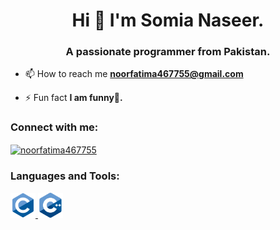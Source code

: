 <h1 align="center">Hi 👋 I'm Somia Naseer.</h1>
<h3 align="center">A passionate programmer from Pakistan.</h3>

- 📫 How to reach me **noorfatima467755@gmail.com**

- ⚡ Fun fact **I am funny🤣.**

<h3 align="left">Connect with me:</h3>
<p align="left">
<a href="https://instagram.com/noorfatima467755" target="blank"><img align="center" src="https://raw.githubusercontent.com/rahuldkjain/github-profile-readme-generator/master/src/images/icons/Social/instagram.svg" alt="noorfatima467755" height="30" width="40" /></a>
</p>

<h3 align="left">Languages and Tools:</h3>
<p align="left"> <a href="https://www.cprogramming.com/" target="_blank" rel="noreferrer"> <img src="https://raw.githubusercontent.com/devicons/devicon/master/icons/c/c-original.svg" alt="c" width="40" height="40"/> </a> <a href="https://www.w3schools.com/cpp/" target="_blank" rel="noreferrer"> <img src="https://raw.githubusercontent.com/devicons/devicon/master/icons/cplusplus/cplusplus-original.svg" alt="cplusplus" width="40" height="40"/> </a> </p>
